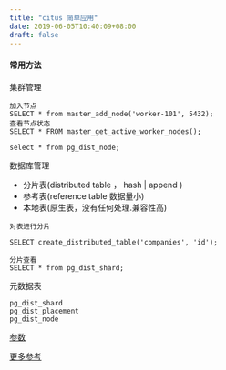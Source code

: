 ```yaml
---
title: "citus 简单应用"
date: 2019-06-05T10:40:09+08:00
draft: false
---
```


#### 常用方法

集群管理
```
加入节点
SELECT * from master_add_node('worker-101', 5432);
查看节点状态
SELECT * FROM master_get_active_worker_nodes();

select * from pg_dist_node;
```

数据库管理

- 分片表(distributed table ， hash | append )
- 参考表(reference table 数据量小)
- 本地表(原生表，没有任何处理.兼容性高)


```
对表进行分片

SELECT create_distributed_table('companies', 'id');

分片查看
SELECT * from pg_dist_shard;
```

元数据表

```
pg_dist_shard
pg_dist_placement
pg_dist_node
```


[参数](https://www.modb.pro/db/13049)

[更多参考](https://chenhuajun.github.io)
